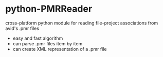 # python-PMRReader
cross-platform python module for reading file-project associations from avid's .pmr files
- easy and fast algorithm
- can parse .pmr files item by item
- can create XML representation of a .pmr file
